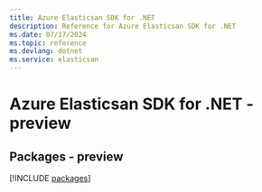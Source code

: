 ```yaml
---
title: Azure Elasticsan SDK for .NET
description: Reference for Azure Elasticsan SDK for .NET
ms.date: 07/17/2024
ms.topic: reference
ms.devlang: dotnet
ms.service: elasticsan
---
```

# Azure Elasticsan SDK for .NET - preview
## Packages - preview
[!INCLUDE [packages](elasticsan-index.md)]